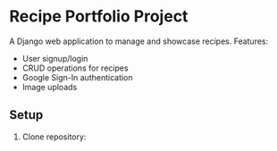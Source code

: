 # Recipe Portfolio Project

A Django web application to manage and showcase recipes. Features:

- User signup/login
- CRUD operations for recipes
- Google Sign-In authentication
- Image uploads

## Setup

1. Clone repository:
